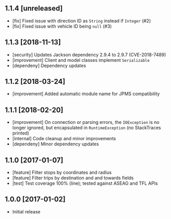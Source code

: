 ## 1.1.4 [unreleased]
* [fix] Fixed issue with direction ID as `String` instead if `Integer` (#2)
* [fix] Fixed issue with vehicle ID being `null` (#3)

## 1.1.3 [2018-11-13]
* [security] Updates Jackson dependency 2.9.4 to 2.9.7 (CVE-2018-7489)
* [improvement] Client and model classes implement `Serializable`
* [dependeny] Dependency updates

## 1.1.2 [2018-03-24]
* [improvement] Added automatic module name for JPMS compatibility

## 1.1.1 [2018-02-20]
* [improvement] On connection or parsing errors, the `IOException` is no longer ignored, but encapsulated in `RuntimeException` (no StackTraces printed)
* [internal] Code cleanup and minor improvements
* [dependeny] Minor dependency updates

## 1.1.0 [2017-01-07]
* [feature] Filter stops by coordinates and radius
* [feature] Filter trips by destination and and towards fields
* [test] Test coverage 100% (line); tested against ASEAG and TFL APIs

## 1.0.0 [2017-01-02]
* Initial release
